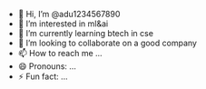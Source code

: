 - 👋 Hi, I’m @adu1234567890
- 👀 I’m interested in ml&ai
- 🌱 I’m currently learning btech in cse
- 💞️ I’m looking to collaborate on a good company
- 📫 How to reach me ...
- 😄 Pronouns: ...
- ⚡ Fun fact: ...

<!---
adu1234567890/adu1234567890 is a ✨ special ✨ repository because its `README.md` (this file) appears on your GitHub profile.
You can click the Preview link to take a look at your changes.
--->
